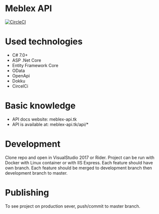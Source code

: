 # Meblex API

[![CircleCI](https://circleci.com/gh/tania-sila-robocza/Meblex-API/tree/master.svg?style=svg)](https://circleci.com/gh/tania-sila-robocza/Meblex-API/tree/master)

# Used technologies
  - C# 7.0+
  - ASP .Net Core
  - Entity Framework Core 
  - OData
  - OpenApi
  - Dokku
  - CircelCi

# Basic knowledge
  - API docs website: meblex-api.tk
  - API is available at: meblex-api.tk/api/*

# Development
Clone repo and open in VisualStudio 2017 or Rider.
Project can be run with Docker with Linux container or with IIS Express.
Each feature should have own branch. 
Each feature should be merged to development branch then development branch to master.

# Publishing
To see project on production sever, push/commit to master branch.

